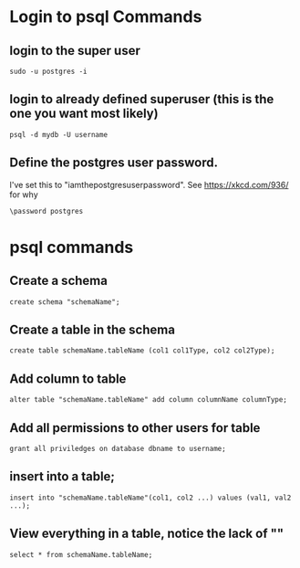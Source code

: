 # Login to psql Commands

## login to the super user

```
sudo -u postgres -i
```

## login to already defined superuser (this is the one you want most likely)

```
psql -d mydb -U username
```

## Define the postgres user password.
I've set this to "iamthepostgresuserpassword". See https://xkcd.com/936/ for why
```
\password postgres
```
# psql commands

## Create a schema

```
create schema "schemaName";
```

## Create a table in the schema

```
create table schemaName.tableName (col1 col1Type, col2 col2Type);
```

## Add column to table

```
alter table "schemaName.tableName" add column columnName columnType;
```

## Add all permissions to other users for table

```
grant all priviledges on database dbname to username;
```

## insert into a table;

```
insert into "schemaName.tableName"(col1, col2 ...) values (val1, val2 ...);
```

## View everything in a table, notice the lack of ""

```
select * from schemaName.tableName;
```
